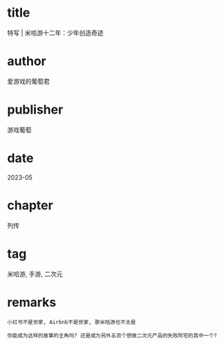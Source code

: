 # title
特写 | 米哈游十二年：少年创造奇迹

# author
爱游戏的葡萄君

# publisher
游戏葡萄

# date
2023-05

# chapter
列传

# tag
米哈游, 手游, 二次元

# remarks
`小红书不是世家, Airbnb不是世家, 那米哈游也不太是`

`你能成为这样的故事的主角吗? 还是成为另外五百个想做二次元产品的失败阿宅的其中一个?`
